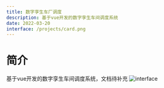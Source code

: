 ```yaml
---
title: 数字孪生车厂调度
description: 基于vue开发的数字孪生车间调度系统
date: 2022-03-20
interface: /projects/card.png
---
```

# 简介

基于vue开发的数字孪生车间调度系统，文档待补充
![interface](/projects/card.png)

